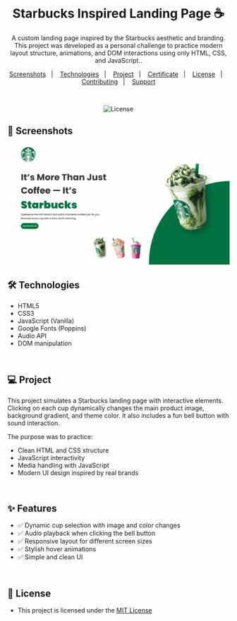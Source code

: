 <h1 align="center"> Starbucks Inspired Landing Page ☕</h1> 

<p align="center">
    A custom landing page inspired by the Starbucks aesthetic and branding. This project was developed as a personal challenge to practice modern layout structure, animations, and DOM interactions using only HTML, CSS, and JavaScript.</a>.
</p>

<p align="center">  
  <a href="#-screenshots">Screenshots</a>&nbsp;&nbsp;&nbsp;|&nbsp;&nbsp;&nbsp;
  <a href="#-technologies">Technologies</a>&nbsp;&nbsp;&nbsp;|&nbsp;&nbsp;&nbsp;
  <a href="#-project">Project</a>&nbsp;&nbsp;&nbsp;|&nbsp;&nbsp;&nbsp;
  <a href="#-certificate">Certificate</a>&nbsp;&nbsp;&nbsp;|&nbsp;&nbsp;&nbsp;
  <a href="#-license">License</a>&nbsp;&nbsp;&nbsp;|&nbsp;&nbsp;&nbsp;
  <a href="#-contributing">Contributing</a>&nbsp;&nbsp;&nbsp;|&nbsp;&nbsp;&nbsp;
  <a href="#support">Support</a>  
</p>

<br>


<p align="center">
  <img alt="License" src="https://img.shields.io/static/v1?label=license&message=MIT&color=c920c9&labelColor=000000">
</p>

## 📸 Screenshots

<img src=".github/gif-do-projeto.gif" alt="gif do projeto">

<br>

## 🛠 Technologies

- HTML5  
- CSS3  
- JavaScript (Vanilla)  
- Google Fonts (Poppins)  
- Audio API  
- DOM manipulation  

<br>

## 💻 Project

This project simulates a Starbucks landing page with interactive elements. Clicking on each cup dynamically changes the main product image, background gradient, and theme color. 
It also includes a fun bell button with sound interaction.

The purpose was to practice:

- Clean HTML and CSS structure
- JavaScript interactivity
- Media handling with JavaScript
- Modern UI design inspired by real brands
  
<br>

## ✨ Features

- ✅ Dynamic cup selection with image and color changes  
- ✅ Audio playback when clicking the bell button  
- ✅ Responsive layout for different screen sizes  
- ✅ Stylish hover animations  
- ✅ Simple and clean UI  

<br>


## 📜 License

* This project is licensed under the [MIT License](https://choosealicense.com/licenses/mit/)


